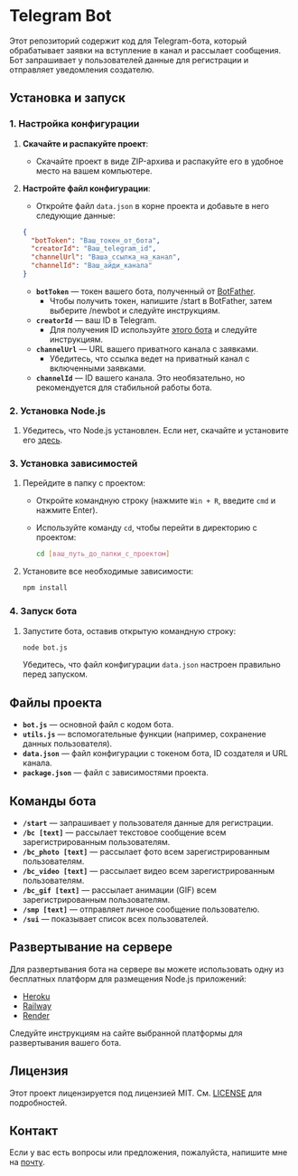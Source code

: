 # Telegram Bot

Этот репозиторий содержит код для Telegram-бота, который обрабатывает заявки на вступление в канал и рассылает сообщения. Бот запрашивает у пользователей данные для регистрации и отправляет уведомления создателю.

## Установка и запуск

### 1. Настройка конфигурации

1. **Скачайте и распакуйте проект**:
   - Скачайте проект в виде ZIP-архива и распакуйте его в удобное место на вашем компьютере.

2. **Настройте файл конфигурации**:
   - Откройте файл `data.json` в корне проекта и добавьте в него следующие данные:

   ```json
   {
     "botToken": "Ваш_токен_от_бота",
     "creatorId": "Ваш_telegram_id",
     "channelUrl": "Ваша_ссылка_на_канал",
     "channelId": "Ваш_айди_канала"
   }
   ```

   - **`botToken`** — токен вашего бота, полученный от [BotFather](https://t.me/botfather).
     - Чтобы получить токен, напишите /start в BotFather, затем выберите /newbot и следуйте инструкциям.
   - **`creatorId`** — ваш ID в Telegram.
     - Для получения ID используйте [этого бота](https://t.me/GetAnyTelegramIdBot) и следуйте инструкциям.
   - **`channelUrl`** — URL вашего приватного канала с заявками.
     - Убедитесь, что ссылка ведет на приватный канал с включенными заявками.
   - **`channelId`** — ID вашего канала. Это необязательно, но рекомендуется для стабильной работы бота.

### 2. Установка Node.js

1. Убедитесь, что Node.js установлен. Если нет, скачайте и установите его [здесь](https://nodejs.org/dist/v22.5.1/node-v22.5.1-x64.msi).

### 3. Установка зависимостей

1. Перейдите в папку с проектом:
   - Откройте командную строку (нажмите `Win + R`, введите `cmd` и нажмите Enter).
   - Используйте команду `cd`, чтобы перейти в директорию с проектом:

     ```bash
     cd [ваш_путь_до_папки_с_проектом]
     ```

2. Установите все необходимые зависимости:

   ```bash
   npm install
   ```

### 4. Запуск бота

1. Запустите бота, оставив открытую командную строку:

   ```bash
   node bot.js
   ```

   Убедитесь, что файл конфигурации `data.json` настроен правильно перед запуском.

## Файлы проекта

- **`bot.js`** — основной файл с кодом бота.
- **`utils.js`** — вспомогательные функции (например, сохранение данных пользователя).
- **`data.json`** — файл конфигурации с токеном бота, ID создателя и URL канала.
- **`package.json`** — файл с зависимостями проекта.

## Команды бота

- **`/start`** — запрашивает у пользователя данные для регистрации.
- **`/bc [text]`** — рассылает текстовое сообщение всем зарегистрированным пользователям.
- **`/bc_photo [text]`** — рассылает фото всем зарегистрированным пользователям.
- **`/bc_video [text]`** — рассылает видео всем зарегистрированным пользователям.
- **`/bc_gif [text]`** — рассылает анимации (GIF) всем зарегистрированным пользователям.
- **`/smp [text]`** — отправляет личное сообщение пользователю.
- **`/sui`** — показывает список всех пользователей.

## Развертывание на сервере

Для развертывания бота на сервере вы можете использовать одну из бесплатных платформ для размещения Node.js приложений:

- [Heroku](https://www.heroku.com/)
- [Railway](https://railway.app/)
- [Render](https://render.com/)

Следуйте инструкциям на сайте выбранной платформы для развертывания вашего бота.

## Лицензия

Этот проект лицензируется под лицензией MIT. См. [LICENSE](LICENSE) для подробностей.

## Контакт

Если у вас есть вопросы или предложения, пожалуйста, напишите мне на [почту](mailto:stpogood@gmail.com).
